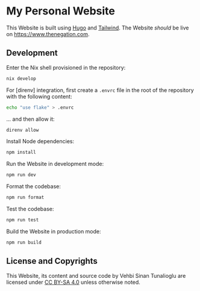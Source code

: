 # My Personal Website

This Website is built using [Hugo] and [Tailwind]. The Website _should_ be live
on <https://www.thenegation.com>.

## Development

Enter the Nix shell provisioned in the repository:

```sh
nix develop
```

For [direnv] integration, first create a `.envrc` file in the root of the
repository with the following content:

```sh
echo "use flake" > .envrc
```

... and then allow it:

```sh
direnv allow
```

Install Node dependencies:

```sh
npm install
```

Run the Website in development mode:

```sh
npm run dev
```

Format the codebase:

```sh
npm run format
```

Test the codebase:

```sh
npm run test
```

Build the Website in production mode:

```sh
npm run build
```

## License and Copyrights

This Website, its content and source code by Vehbi Sinan Tunalioglu are licensed
under [CC BY-SA 4.0] unless otherwise noted.

<!-- REFERENCES -->

[Hugo]: https://gohugo.io
[Tailwind]: https://tailwindcss.com
[CC BY-SA 4.0]: https://creativecommons.org/licenses/by-sa/4.0
